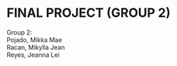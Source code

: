 # FINAL PROJECT (GROUP 2)


Group 2:<br>
Pojado, Mikka Mae <br>
Racan, Mikylla Jean <br>
Reyes, Jeanna Lei
